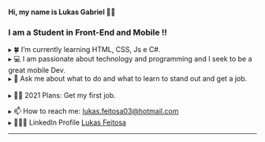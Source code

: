 #### Hi, my name is Lukas Gabriel 👋🏻

### I am a Student in Front-End and Mobile !!

▸ 🍀 I’m currently learning HTML, CSS, Js e C#. <br>
▸ 💻 I am passionate about technology and programming and I seek to be a great mobile Dev.  <br>
▸ 💬 Ask me about what to do and what to learn to stand out and get a job.  <br>   
▸ 🤝🏻 2021 Plans: Get my first job.


▸ 📫 How to reach me: lukas.feitosa03@hotmail.com  <br>
▸ 👨🏻‍💻 LinkedIn Profile <a href="https://www.linkedin.com/in/lukas-feitosa-90768a1a9/" title="Perfil LinkedIn">Lukas Feitosa</a>  <br>

---
